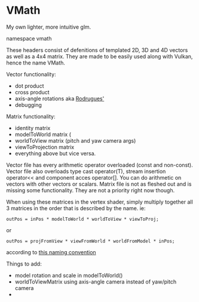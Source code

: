 # VMath
My own lighter, more intuitive glm.

namespace vmath

These headers consist of defenitions of templated 2D, 3D and 4D vectors as well as a 4x4 matrix. They are made to be easily used along with Vulkan, hence the name VMath.

Vector functionality:
  * dot product
  * cross product
  * axis-angle rotations  aka [Rodrugues'](https://en.wikipedia.org/wiki/Rodrigues%27_rotation_formula#Statement)
  * debugging
  
Matrix functionality:
  * identity matrix
  * modelToWorld matrix (
  * worldToView matrix (pitch and yaw camera args)
  * viewToProjection matrix
  * everything above but vice versa.
  
Vector file has every arithmetic operator overloaded (const and non-const).
Vector file also overloads type cast operator(T), stream insertion operator<< and component acces operator[].
You can do arithmetic on vectors with other vectors or scalars. Matrix file is not as fleshed out and is missing some functionality. They are not a priority right now though.
  
  
When using these matrices in the vertex shader, simply multiply together all 3 matrices in the order that is described by the name. ie:
```
outPos = inPos * modelToWorld * worldToView * viewToProj;
```
or
```
outPos = projFromView * viewFromWorld * worldFromModel * inPos;
```
according to [this naming convention](https://www.sebastiansylvan.com/post/matrix_naming_convention/)

Things to add:
  * model rotation and scale in modelToWorld()
  * worldToViewMatrix using axis-angle camera instead of yaw/pitch camera
  * 
